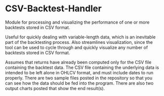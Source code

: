 # CSV-Backtest-Handler

Module for processing and visualizing the performance of one or more backtests stored in CSV format.

Useful for quickly dealing with variable-length data, which is an inevitable part of the backtesting process. Also streamlines visualization, since the tool can be used to cycle through and quickly visualize any number of backtests stored in CSV format.

Assumes that returns have already been computed only for the CSV file containing the backtest data. The CSV file containing the underlying data is intended to be left alone in OHLCV format, and must include dates to run properly. There are two sample files posted in the repository so that you can see how the data should be fed into the program. There are also two output charts posted that show the end result(s).

